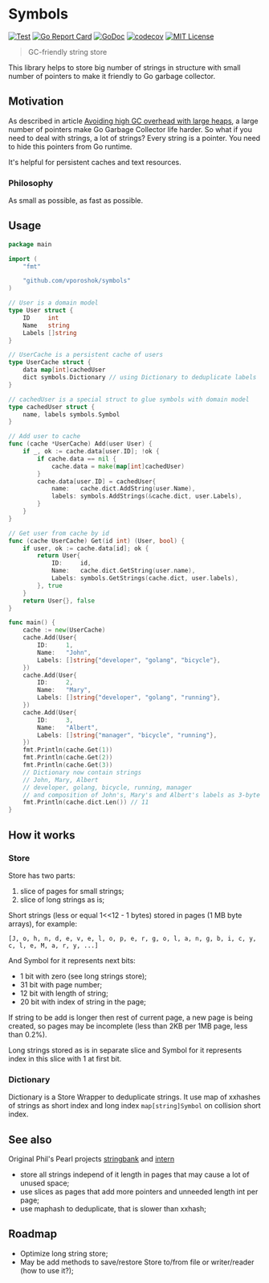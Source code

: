 # Symbols

[![Test](https://github.com/vporoshok/symbols/actions/workflows/test.yml/badge.svg)](https://github.com/vporoshok/symbols/actions/workflows/test.yml)
[![Go Report Card](https://goreportcard.com/badge/github.com/vporoshok/symbols)](https://goreportcard.com/report/github.com/vporoshok/symbols)
[![GoDoc](http://img.shields.io/badge/GoDoc-Reference-blue.svg)](https://godoc.org/github.com/vporoshok/symbols)
[![codecov](https://codecov.io/gh/vporoshok/symbols/branch/main/graph/badge.svg)](https://codecov.io/gh/vporoshok/symbols)
[![MIT License](https://img.shields.io/github/license/mashape/apistatus.svg)](LICENSE)

> GC-friendly string store

This library helps to store big number of strings in structure with small number of pointers to make it friendly to Go garbage collector.

## Motivation

As described in article [Avoiding high GC overhead with large heaps](https://blog.gopheracademy.com/advent-2018/avoid-gc-overhead-large-heaps/), a large number of pointers make Go Garbage Collector life harder. So what if you need to deal with strings, a lot of strings? Every string is a pointer. You need to hide this pointers from Go runtime.

It's helpful for persistent caches and text resources.

### Philosophy

As small as possible, as fast as possible.

## Usage

```go
package main

import (
	"fmt"

	"github.com/vporoshok/symbols"
)

// User is a domain model
type User struct {
	ID     int
	Name   string
	Labels []string
}

// UserCache is a persistent cache of users
type UserCache struct {
	data map[int]cachedUser
	dict symbols.Dictionary // using Dictionary to deduplicate labels
}

// cachedUser is a special struct to glue symbols with domain model
type cachedUser struct {
	name, labels symbols.Symbol
}

// Add user to cache
func (cache *UserCache) Add(user User) {
	if _, ok := cache.data[user.ID]; !ok {
		if cache.data == nil {
			cache.data = make(map[int]cachedUser)
		}
		cache.data[user.ID] = cachedUser{
			name:   cache.dict.AddString(user.Name),
			labels: symbols.AddStrings(&cache.dict, user.Labels),
		}
	}
}

// Get user from cache by id
func (cache UserCache) Get(id int) (User, bool) {
	if user, ok := cache.data[id]; ok {
		return User{
			ID:     id,
			Name:   cache.dict.GetString(user.name),
			Labels: symbols.GetStrings(cache.dict, user.labels),
		}, true
	}
	return User{}, false
}

func main() {
	cache := new(UserCache)
	cache.Add(User{
		ID:     1,
		Name:   "John",
		Labels: []string{"developer", "golang", "bicycle"},
	})
	cache.Add(User{
		ID:     2,
		Name:   "Mary",
		Labels: []string{"developer", "golang", "running"},
	})
	cache.Add(User{
		ID:     3,
		Name:   "Albert",
		Labels: []string{"manager", "bicycle", "running"},
	})
	fmt.Println(cache.Get(1))
	fmt.Println(cache.Get(2))
	fmt.Println(cache.Get(3))
	// Dictionary now contain strings
	// John, Mary, Albert
	// developer, golang, bicycle, running, manager
	// and composition of John's, Mary's and Albert's labels as 3-byte strings
	fmt.Println(cache.dict.Len()) // 11
}

```

## How it works

### Store

Store has two parts:
1. slice of pages for small strings;
2. slice of long strings as is;

Short strings (less or equal 1<<12 - 1 bytes) stored in pages (1 MB byte arrays), for example:
```
[J, o, h, n, d, e, v, e, l, o, p, e, r, g, o, l, a, n, g, b, i, c, y, c, l, e, M, a, r, y, ...]
```
And Symbol for it represents next bits:
- 1 bit with zero (see long strings store);
- 31 bit with page number;
- 12 bit with length of string;
- 20 bit with index of string in the page;

If string to be add is longer then rest of current page, a new page is being created, so pages may be incomplete (less than 2KB per 1MB page, less than 0.2%).

Long strings stored as is in separate slice and Symbol for it represents index in this slice with 1 at first bit.

### Dictionary

Dictionary is a Store Wrapper to deduplicate strings. It use map of xxhashes of strings as short index and long index `map[string]Symbol` on collision short index.

## See also

Original Phil's Pearl projects [stringbank](https://github.com/philpearl/stringbank) and [intern](https://github.com/philpearl/intern)
- store all strings independ of it length in pages that may cause a lot of unused space;
- use slices as pages that add more pointers and unneeded length int per page;
- use maphash to deduplicate, that is slower than xxhash;

## Roadmap

- Optimize long string store;
- May be add methods to save/restore Store to/from file or writer/reader (how to use it?);

